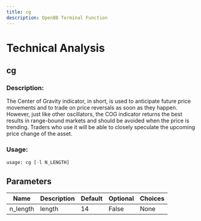 ```yaml
---
title: cg
description: OpenBB Terminal Function
---
```


# Technical Analysis

## cg

### Description: 

The Center of Gravity indicator, in short, is used to anticipate future price movements and to trade on price reversals as soon as they happen. However, just like other oscillators, the COG indicator returns the best results in range-bound markets and should be avoided when the price is trending. Traders who use it will be able to closely speculate the upcoming price change of the asset.

### Usage: 
```python
usage: cg [-l N_LENGTH]
```

## Parameters

| Name | Description | Default | Optional | Choices |
| ---- | ----------- | ------- | -------- | ------- |
| n_length | length | 14 | False | None |


